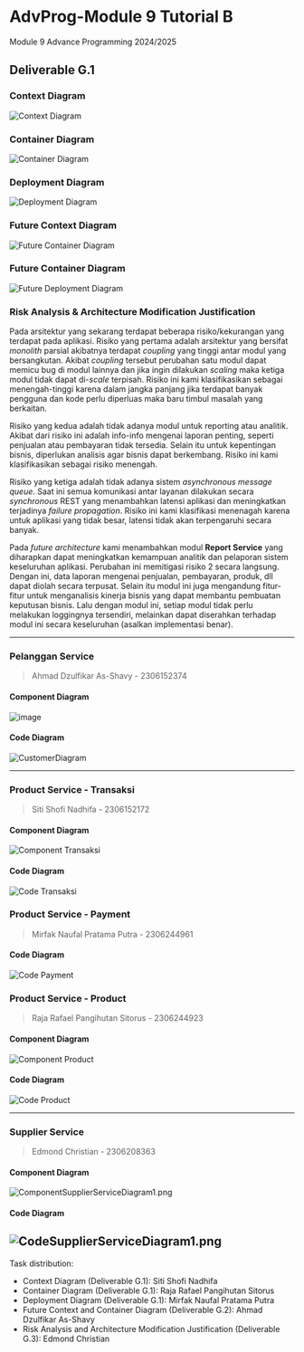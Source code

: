 # AdvProg-Module 9 Tutorial B
Module 9 Advance Programming 2024/2025

## Deliverable G.1
### Context Diagram
![Context Diagram](img/ContextDiagram.png)

### Container Diagram
![Container Diagram](img/ContainerDiagram.png)

### Deployment Diagram
![Deployment Diagram](img/DeploymentDiagram.png)

### Future Context Diagram
![Future Container Diagram](img/FutureContextDiagram.png)

### Future Container Diagram
![Future Deployment Diagram](img/FutureContainerDiagram.png)

### Risk Analysis & Architecture Modification Justification
Pada arsitektur yang sekarang terdapat beberapa risiko/kekurangan yang terdapat pada aplikasi. Risiko yang pertama adalah arsitektur yang bersifat *monolith* parsial akibatnya terdapat *coupling* yang tinggi antar modul yang bersangkutan. Akibat *coupling* tersebut perubahan satu modul dapat memicu bug di modul lainnya dan jika ingin dilakukan *scaling* maka ketiga modul tidak dapat di-*scale* terpisah. Risiko ini kami klasifikasikan sebagai menengah-tinggi karena dalam jangka panjang jika terdapat banyak pengguna dan kode perlu diperluas maka baru timbul masalah yang berkaitan.

Risiko yang kedua adalah tidak adanya modul untuk reporting atau analitik. Akibat dari risiko ini adalah info-info mengenai laporan penting, seperti penjualan atau pembayaran tidak tersedia. Selain itu untuk kepentingan bisnis, diperlukan analisis agar bisnis dapat berkembang. Risiko ini kami klasifikasikan sebagai risiko menengah.

Risiko yang ketiga adalah tidak adanya sistem *asynchronous message queue*. Saat ini semua komunikasi antar layanan dilakukan secara *synchronous* REST yang menambahkan latensi aplikasi dan meningkatkan terjadinya *failure propagation*. Risiko ini kami klasifikasi menenagah karena untuk aplikasi yang tidak besar, latensi tidak akan terpengaruhi secara banyak.


Pada *future architecture* kami menambahkan modul **Report Service** yang diharapkan dapat meningkatkan kemampuan analitik dan pelaporan sistem keseluruhan aplikasi. Perubahan ini memitigasi risiko 2 secara langsung. Dengan ini, data laporan mengenai penjualan, pembayaran, produk, dll dapat diolah secara terpusat. Selain itu modul ini juga mengandung fitur-fitur untuk menganalisis kinerja bisnis yang dapat membantu pembuatan keputusan bisnis. Lalu dengan modul ini, setiap modul tidak perlu melakukan loggingnya tersendiri, melainkan dapat diserahkan terhadap modul ini secara keseluruhan (asalkan implementasi benar).

---
### Pelanggan Service
> Ahmad Dzulfikar As-Shavy - 2306152374
#### Component Diagram
![image](https://github.com/user-attachments/assets/65ea0fa8-3038-4ede-b520-53c6ea7a5a6f)

#### Code Diagram
![CustomerDiagram](https://github.com/user-attachments/assets/a5d36d0d-05be-4b23-a37b-6ba8be212854)

---
### Product Service - Transaksi
> Siti Shofi Nadhifa - 2306152172
#### Component Diagram
![Component Transaksi](/img/componentdiagram-transaction.png)

#### Code Diagram
![Code Transaksi](/img/codediagram-transaction.png)

### Product Service - Payment
> Mirfak Naufal Pratama Putra - 2306244961
#### Code Diagram
![Code Payment](/img/payment.png)

### Product Service - Product
> Raja Rafael Pangihutan Sitorus - 2306244923
#### Component Diagram
![Component Product](/img/Raja_Component_Diagram.png)

#### Code Diagram
![Code Product](/img/Raja_Code_Diagram.png)

---
### Supplier Service
> Edmond Christian - 2306208363
#### Component Diagram
![ComponentSupplierServiceDiagram1.png](img/ComponentSupplier.png)

#### Code Diagram
![CodeSupplierServiceDiagram1.png](img/CodeSupplier.png)
---

Task distribution:
- Context Diagram (Deliverable G.1): Siti Shofi Nadhifa
- Container Diagram (Deliverable G.1): Raja Rafael Pangihutan Sitorus
- Deployment Diagram (Deliverable G.1): Mirfak Naufal Pratama Putra
- Future Context and Container Diagram (Deliverable G.2): Ahmad Dzulfikar As-Shavy
- Risk Analysis and Architecture Modification Justification (Deliverable G.3): Edmond Christian
